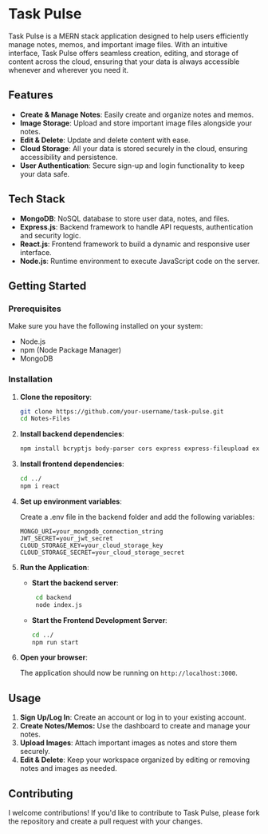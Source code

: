 # Task Pulse

Task Pulse is a MERN stack application designed to help users efficiently manage notes, memos, and important image files. With an intuitive interface, Task Pulse offers seamless creation, editing, and storage of content across the cloud, ensuring that your data is always accessible whenever and wherever you need it.

## Features

- **Create & Manage Notes**: Easily create and organize notes and memos.
- **Image Storage**: Upload and store important image files alongside your notes.
- **Edit & Delete**: Update and delete content with ease.
- **Cloud Storage**: All your data is stored securely in the cloud, ensuring accessibility and persistence.
- **User Authentication**: Secure sign-up and login functionality to keep your data safe.

## Tech Stack

- **MongoDB**: NoSQL database to store user data, notes, and files.
- **Express.js**: Backend framework to handle API requests, authentication and security logic.
- **React.js**: Frontend framework to build a dynamic and responsive user interface.
- **Node.js**: Runtime environment to execute JavaScript code on the server.

## Getting Started

### Prerequisites

Make sure you have the following installed on your system:

- Node.js
- npm (Node Package Manager)
- MongoDB

### Installation

1. **Clone the repository**:

   ```bash
   git clone https://github.com/your-username/task-pulse.git
   cd Notes-Files
   ```

2. **Install backend dependencies**:

   ```bash
   npm install bcryptjs body-parser cors express express-fileupload express-validator jsonwebtoken mongodb mongoose multer multer-gridfs-storage
   ```

3. **Install frontend dependencies**:

   ```bash
   cd ../
   npm i react
   ```
4. **Set up environment variables**:

   Create a .env file in the backend folder and add the following variables:

   ```.env
   MONGO_URI=your_mongodb_connection_string
   JWT_SECRET=your_jwt_secret
   CLOUD_STORAGE_KEY=your_cloud_storage_key
   CLOUD_STORAGE_SECRET=your_cloud_storage_secret
   ```

5. **Run the Application**:

   - **Start the backend server**:

     ```bash
      cd backend
      node index.js
      ```
  
   - **Start the Frontend Development Server**:

     ```bash
     cd ../
     npm run start
     ```

6. **Open your browser**:

    The application should now be running on `http://localhost:3000`.

## Usage

1. **Sign Up/Log In**: Create an account or log in to your existing account.
2. **Create Notes/Memos:** Use the dashboard to create and manage your notes.
3. **Upload Images**: Attach important images as notes and store them securely.
4. **Edit & Delete**: Keep your workspace organized by editing or removing notes and images as needed.

## Contributing

I welcome contributions! If you'd like to contribute to Task Pulse, please fork the repository and create a pull request with your changes.
   
   
    
  
   

